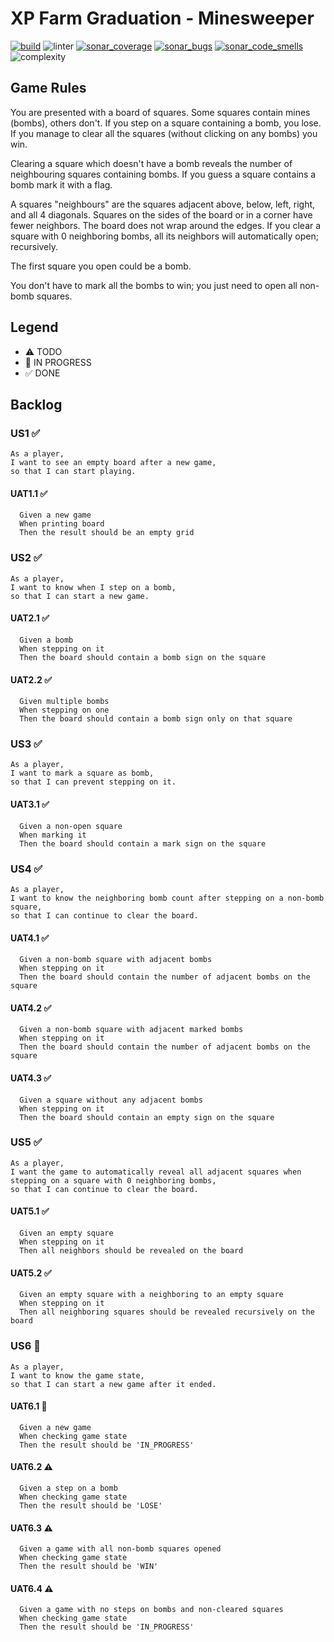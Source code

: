 # XP Farm Graduation - Minesweeper

[![build](https://github.com/fanatixan-xpfarm/yellow-graduation/actions/workflows/ci.yml/badge.svg)](https://github.com/fanatixan-xpfarm/yellow-graduation/actions/workflows/ci.yml)
![linter](https://img.shields.io/endpoint?url=https://gist.githubusercontent.com/fanatixan/c5ba284f879ad720d7282c71ff5af767/raw/linter.json)
[![sonar_coverage](https://sonarcloud.io/api/project_badges/measure?project=fanatixan-xpfarm_yellow-graduation&metric=coverage)](https://sonarcloud.io/dashboard?id=fanatixan-xpfarm_yellow-graduation)
[![sonar_bugs](https://sonarcloud.io/api/project_badges/measure?project=fanatixan-xpfarm_yellow-graduation&metric=bugs)](https://sonarcloud.io/dashboard?id=fanatixan-xpfarm_yellow-graduation)
[![sonar_code_smells](https://sonarcloud.io/api/project_badges/measure?project=fanatixan-xpfarm_yellow-graduation&metric=code_smells)](https://sonarcloud.io/dashboard?id=fanatixan-xpfarm_yellow-graduation)
![complexity](https://img.shields.io/endpoint?url=https://gist.githubusercontent.com/fanatixan/c5ba284f879ad720d7282c71ff5af767/raw/complexity.json)

## Game Rules

You are presented with a board of squares. Some squares contain mines (bombs), others don't. If you step
on a square containing a bomb, you lose. If you manage to clear all the squares (without clicking on any
bombs) you win.

Clearing a square which doesn't have a bomb reveals the number of neighbouring squares containing bombs.
If you guess a square contains a bomb mark it with a flag.

A squares "neighbours" are the squares adjacent above, below, left, right, and all 4 diagonals. Squares on the
sides of the board or in a corner have fewer neighbors. The board does not wrap around the edges. If you
clear a square with 0 neighboring bombs, all its neighbors will automatically open; recursively.

The first square you open could be a bomb.

You don't have to mark all the bombs to win; you just need to open all non-bomb squares.

## Legend

- ⚠ TODO
- 🚧 IN PROGRESS
- ✅ DONE

## Backlog

### US1 ✅

```
As a player,
I want to see an empty board after a new game,
so that I can start playing.
```

#### UAT1.1 ✅

```
  Given a new game
  When printing board
  Then the result should be an empty grid
```

### US2 ✅

```
As a player,
I want to know when I step on a bomb,
so that I can start a new game.
```

#### UAT2.1 ✅

```
  Given a bomb
  When stepping on it
  Then the board should contain a bomb sign on the square
```

#### UAT2.2 ✅

```
  Given multiple bombs
  When stepping on one
  Then the board should contain a bomb sign only on that square
```

### US3 ✅

```
As a player,
I want to mark a square as bomb,
so that I can prevent stepping on it.
```

#### UAT3.1 ✅

```
  Given a non-open square
  When marking it
  Then the board should contain a mark sign on the square
```

### US4 ✅

```
As a player,
I want to know the neighboring bomb count after stepping on a non-bomb square,
so that I can continue to clear the board.
```

#### UAT4.1 ✅

```
  Given a non-bomb square with adjacent bombs
  When stepping on it
  Then the board should contain the number of adjacent bombs on the square
```

#### UAT4.2 ✅

```
  Given a non-bomb square with adjacent marked bombs
  When stepping on it
  Then the board should contain the number of adjacent bombs on the square
```

#### UAT4.3 ✅

```
  Given a square without any adjacent bombs
  When stepping on it
  Then the board should contain an empty sign on the square
```

### US5 ✅

```
As a player,
I want the game to automatically reveal all adjacent squares when stepping on a square with 0 neighboring bombs,
so that I can continue to clear the board.
```

#### UAT5.1 ✅

```
  Given an empty square
  When stepping on it
  Then all neighbors should be revealed on the board
```

#### UAT5.2 ✅

```
  Given an empty square with a neighboring to an empty square
  When stepping on it
  Then all neighboring squares should be revealed recursively on the board
```

### US6 🚧

```
As a player,
I want to know the game state,
so that I can start a new game after it ended.
```

#### UAT6.1 🚧

```
  Given a new game
  When checking game state
  Then the result should be 'IN_PROGRESS'
```

#### UAT6.2 ⚠

```
  Given a step on a bomb
  When checking game state
  Then the result should be 'LOSE'
```

#### UAT6.3 ⚠

```
  Given a game with all non-bomb squares opened
  When checking game state
  Then the result should be 'WIN'
```

#### UAT6.4 ⚠

```
  Given a game with no steps on bombs and non-cleared squares
  When checking game state
  Then the result should be 'IN_PROGRESS'
```
